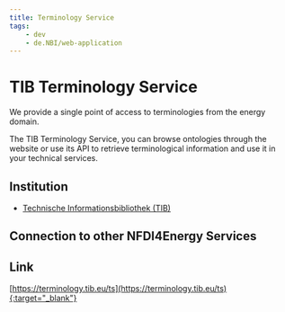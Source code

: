 ```yaml
---
title: Terminology Service
tags:
    - dev
    - de.NBI/web-application
---
```

# TIB Terminology Service
We provide a single point of access to terminologies from the energy domain.

The TIB Terminology Service, you can browse ontologies through the website or use its API to retrieve terminological information and use it in your technical services.

## Institution
* [Technische Informationsbibliothek (TIB)](https://www.tib.eu/de/)

## Connection to other NFDI4Energy Services

## Link
[https://terminology.tib.eu/ts](https://terminology.tib.eu/ts){:target="_blank"}